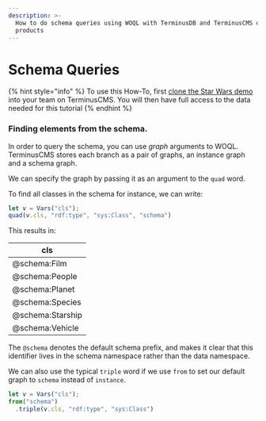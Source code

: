 ```yaml
---
description: >-
  How to do schema queries using WOQL with TerminusDB and TerminusCMS data
  products
---
```


# Schema Queries

{% hint style="info" %}
To use this How-To, first [clone the Star Wars demo](../cloning-a-demo-project.md) into your team on TerminusCMS. You will then have full access to the data needed for this tutorial
{% endhint %}

### Finding elements from the schema.

In order to query the schema, you can use _graph_ arguments to WOQL. TerminusCMS stores each branch as a pair of graphs, an instance graph and a schema graph.

We can specify the graph by passing it as an argument to the `quad` word.

To find all classes in the schema for instance, we can write:

```javascript
let v = Vars("cls");
quad(v.cls, "rdf:type", "sys:Class", "schema")
```

This results in:

| cls              |
| ---------------- |
| @schema:Film     |
| @schema:People   |
| @schema:Planet   |
| @schema:Species  |
| @schema:Starship |
| @schema:Vehicle  |

The `@schema` denotes the default schema prefix, and makes it clear that this identifier lives in the schema namespace rather than the data namespace.

We can also use the typical `triple` word if we use `from` to set our default graph to `schema` instead of `instance`.

```javascript
let v = Vars("cls");
from("schema")
  .triple(v.cls, "rdf:type", "sys:Class")
```

